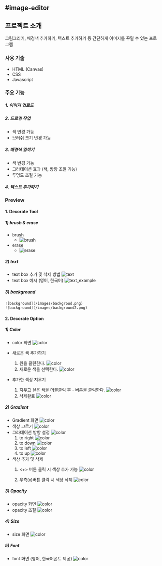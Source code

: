 #image-editor
---
## 프로젝트 소개
그림그리기, 배경색 추가하기, 텍스트 추가하기 등 간단하게 이미지를 꾸밀 수 있는 프로그램

### 사용 기술
* HTML (Canvas)
* CSS
* Javascript

### 주요 기능
##### 1. 이미지 업로드
##### 2. 드로잉 작업
- 색 변경 가능
- 브러쉬 크기 변경 가능
##### 3. 배경색 입히기
- 색 변경 가능
- 그라데이션 효과 (색, 방향 조절 가능)
- 투명도 조절 가능 
##### 4. 텍스트 추가하기

### Preview
#### 1. Decorate Tool
##### 1) brush & erase
* brush
    * ![brush](/images/draw.png)
* erase
    * ![erase](/videos/erase.gif)

##### 2) text
* text box 추가 및 삭제 방법
    ![text](/videos/text.gif)
* text box 예시 (영어, 한국어)
    ![text_example](/images/text.png)

##### 3) background
    ![background](/images/backgroud.png)
    ![background](/images/background2.png)

#### 2. Decorate Option
##### 1) Color
* color 화면
    ![color](/images/color1.png)

* 새로운 색 추가하기
    1. 원을 클린한다.
        ![color](/images/colorChanging.png)
    2. 새로운 색을 선택한다.
        ![color](/images/colorChanging2.png)
    
* 추가한 색상 지우기 
    1. 지우고 싶은 색을 더블클릭 후 - 버튼을 클릭한다.
        ![color](/images/colorDeleting.png)
    2. 삭제완료
        ![color](/images/colorDeleting2.png)

##### 2) Gradient
* Gradient 화면
    ![color](/images/gradient.png)
* 색상 고르기 
    ![color](/images/gradientChooseColor.png)
* 그라데이션 방향 설정
    ![color](/images/gradientDirection.png)
    1. to right
    ![color](/images/gradientToRight.png)
    2. to down
    ![color](/images/gradientToDown.png)
    3. to left
    ![color](/images/gradientToLeft.png)
    4. to up
    ![color](/images/gradientToUp.png)
* 색상 추가 및 삭제
    1. <+> 버튼 클릭 시 색상 추가 가능
        ![color](/images/gradientAdd.png)

    2. 우측(x)버튼 클릭 시 색상 삭제
        ![color](/images/gradientDelete.png)

##### 3) Opacity
* opacity 화면
    ![color](/images/opacity.png)
* opacity 조절
    ![color](/videos/gradientEx.gif)

##### 4) Size
* size 화면
    ![color](/images/size.png)

##### 5) Font 
* font 화면 (영어, 한국어폰트 제공)
    ![color](/videos/font.gif)

